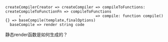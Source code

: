 
    createCompilerCreator => createCompiler => compileToFunctions: createCompileToFunctionFn => compileToFunctions
          ↑                                 => compile: function compile(){} => baseCompile(template,finalOptions)
      baseCompile => render string code


静态render函数是如何生成的？
